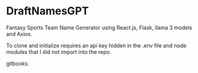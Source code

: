 # DraftNamesGPT

Fantasy Sports Team Name Generator using React.js, Flask, llama 3 models and Axios.

To clone and initialize requires an api key hidden in the .env file and node modules that I did not import into the repo. 

gitbooks: 

